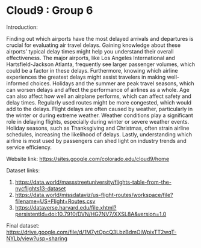 # Cloud9 : Group 6
Introduction:

Finding out which airports have the most delayed arrivals and departures is crucial for evaluating air travel delays. Gaining knowledge about these airports' typical delay times might help you understand their overall effectiveness. The major airports, like Los Angeles International and Hartsfield-Jackson Atlanta, frequently see larger passenger volumes, which could be a factor in these delays. Furthermore, knowing which airline experiences the greatest delays might assist travelers in making well-informed choices. Holidays and the summer are peak travel seasons, which can worsen delays and affect the performance of airlines as a whole. Age can also affect how well an airplane performs, which can affect safety and delay times. Regularly used routes might be more congested, which would add to the delays. Flight delays are often caused by weather, particularly in the winter or during extreme weather. Weather conditions play a significant role in delaying flights, especially during winter or severe weather events. Holiday seasons, such as Thanksgiving and Christmas, often strain airline schedules, increasing the likelihood of delays. Lastly, understanding which airline is most used by passengers can shed light on industry trends and service efficiency. 

Website link: https://sites.google.com/colorado.edu/cloud9/home

Dataset links:
1. https://data.world/massstreetuniversity/flights-table-from-the-nycflights13-dataset
2. https://data.world/missdataviz/us-flight-routes/workspace/file?filename=US+Flight+Routes.csv
3. https://dataverse.harvard.edu/file.xhtml?persistentId=doi:10.7910/DVN/HG7NV7/XXSL8A&version=1.0

Final dataset:
https://drive.google.com/file/d/1M7ytOpcQ3LbzBdmOiWpixTT2wqT-NYLb/view?usp=sharing
